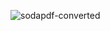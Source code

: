 ![sodapdf-converted](https://github.com/gizemkklu/calculater/assets/109631588/d6194244-5bce-428a-b666-c9009e4a9bf9)
